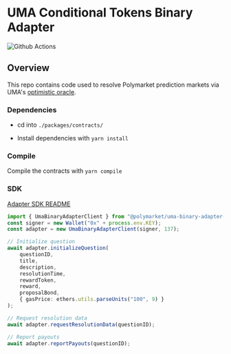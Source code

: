 # UMA Conditional Tokens Binary Adapter

![Github Actions](https://github.com/Polymarket/uma-conditional-tokens-adapter/workflows/Tests/badge.svg)

## Overview

This repo contains code used to resolve Polymarket prediction markets via UMA's [optimistic oracle](https://docs.umaproject.org/oracle/optimistic-oracle-interface).


### Dependencies
- cd into `./packages/contracts/`

- Install dependencies with `yarn install`

### Compile

Compile the contracts with `yarn compile`

### SDK

[Adapter SDK README](./packages/sdk/README.md)

```ts
import { UmaBinaryAdapterClient } from "@polymarket/uma-binary-adapter-sdk";
const signer = new Wallet("0x" + process.env.KEY);
const adapter = new UmaBinaryAdapterClient(signer, 137);

// Initialize question
await adapter.initializeQuestion(
    questionID, 
    title, 
    description, 
    resolutionTime, 
    rewardToken, 
    reward, 
    proposalBond, 
    { gasPrice: ethers.utils.parseUnits("100", 9) }
);

// Request resolution data
await adapter.requestResolutionData(questionID);

// Report payouts
await adapter.reportPayouts(questionID);

```